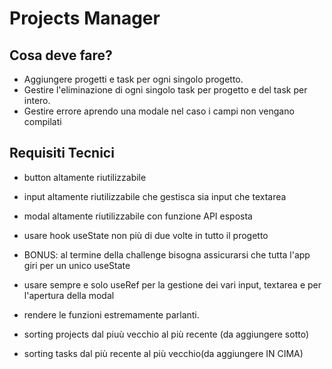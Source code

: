 # Projects Manager

## Cosa deve fare?

- Aggiungere progetti e task per ogni singolo progetto.
- Gestire l'eliminazione di ogni singolo task per progetto e del task per intero.
- Gestire errore aprendo una modale nel caso i campi non vengano compilati

## Requisiti Tecnici

- button altamente riutilizzabile
- input altamente riutilizzabile che gestisca sia input che textarea
- modal altamente riutilizzabile con funzione API esposta

- usare hook useState non più di due volte in tutto il progetto
- BONUS: al termine della challenge bisogna assicurarsi che tutta l'app giri per un unico useState

- usare sempre e solo useRef per la gestione dei vari input, textarea e per l'apertura della modal

- rendere le funzioni estremamente parlanti.

- sorting projects dal piuù vecchio al più recente (da aggiungere sotto)
- sorting tasks dal più recente al più vecchio(da aggiungere IN CIMA)
